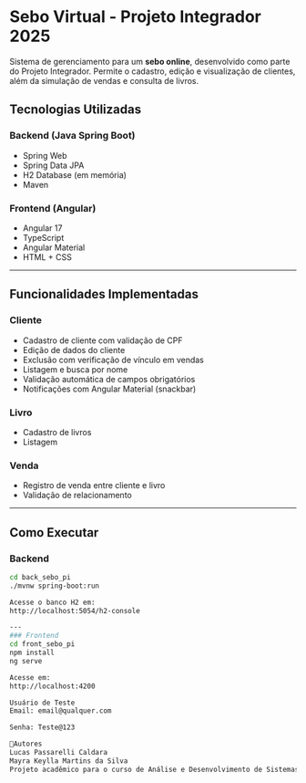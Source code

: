#  Sebo Virtual - Projeto Integrador 2025

Sistema de gerenciamento para um **sebo online**, desenvolvido como parte do Projeto Integrador. Permite o cadastro, edição e visualização de clientes, além da simulação de vendas e consulta de livros.

##  Tecnologias Utilizadas

### Backend (Java Spring Boot)
- Spring Web
- Spring Data JPA
- H2 Database (em memória)
- Maven
  
### Frontend (Angular)
- Angular 17
- TypeScript
- Angular Material
- HTML + CSS

---

## Funcionalidades Implementadas

### Cliente
- Cadastro de cliente com validação de CPF
- Edição de dados do cliente
- Exclusão com verificação de vínculo em vendas
- Listagem e busca por nome
- Validação automática de campos obrigatórios
- Notificações com Angular Material (snackbar)

### Livro
- Cadastro de livros
- Listagem

### Venda
- Registro de venda entre cliente e livro
- Validação de relacionamento

---


## Como Executar

### Backend
```bash
cd back_sebo_pi
./mvnw spring-boot:run

Acesse o banco H2 em:
http://localhost:5054/h2-console

---
### Frontend
cd front_sebo_pi
npm install
ng serve

Acesse em:
http://localhost:4200

Usuário de Teste
Email: email@qualquer.com

Senha: Teste@123

📌Autores
Lucas Passarelli Caldara
Mayra Keylla Martins da Silva
Projeto acadêmico para o curso de Análise e Desenvolvimento de Sistemas - SENAC 2025
